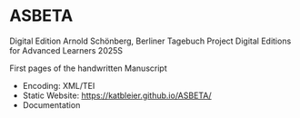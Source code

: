 # ASBETA

Digital Edition Arnold Schönberg, Berliner Tagebuch  Project Digital Editions for Advanced Learners 2025S

First pages of the handwritten Manuscript

* Encoding: XML/TEI
* Static Website: https://katbleier.github.io/ASBETA/
* Documentation
